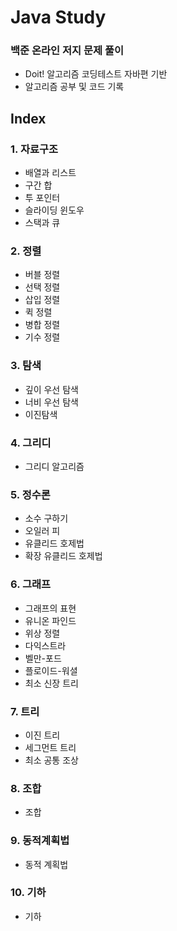 # Java Study
### 백준 온라인 저지 문제 풀이
- Doit! 알고리즘 코딩테스트 자바편 기반
- 알고리즘 공부 및 코드 기록

## Index
### 1. 자료구조
- 배열과 리스트
- 구간 합
- 투 포인터
- 슬라이딩 윈도우
- 스택과 큐

### 2. 정렬
- 버블 정렬
- 선택 정렬
- 삽입 정렬
- 퀵 정렬
- 병합 정렬
- 기수 정렬

### 3. 탐색
- 깊이 우선 탐색
- 너비 우선 탐색
- 이진탐색

### 4. 그리디
- 그리디 알고리즘

### 5. 정수론
- 소수 구하기
- 오일러 피
- 유클리드 호제법
- 확장 유클리드 호제법

### 6. 그래프
- 그래프의 표현
- 유니온 파인드
- 위상 정렬
- 다익스트라
- 벨만-포드
- 플로이드-워셜
- 최소 신장 트리

### 7. 트리
- 이진 트리
- 세그먼트 트리
- 최소 공통 조상

### 8. 조합
- 조합

### 9. 동적계획법
- 동적 계획법

### 10. 기하
- 기하
